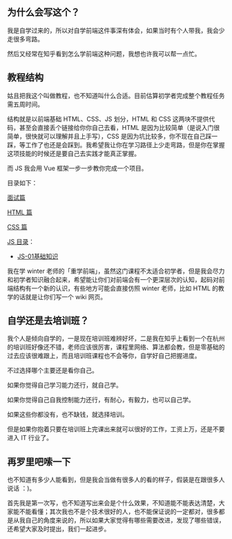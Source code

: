 ## 为什么会写这个？

我是自学过来的，所以对自学前端这件事深有体会，如果当时有个人带我，我会少走很多弯路。

然后又经常在知乎看到怎么学前端这种问题，我想也许我可以帮一点忙。

## 教程结构

姑且把我这个叫做教程，也不知道叫什么合适。目前估算初学者完成整个教程任务需五周时间。

结构就是以前端基础 HTML、CSS、JS 划分，HTML 和 CSS 这两块不提供代码，甚至会直接丢个链接给你你自己去看，HTML 是因为比较简单（是说入门很简单，很快就可以理解并且上手写），CSS 是因为坑比较多，你不现在自己踩一踩，等工作了也还是会踩到。我希望我让你在学习路径上少走弯路，但是你在掌握这项技能的时候还是要自己去实践才能真正掌握。

而 JS 我会用 Vue 框架一步一步教你完成一个项目。

目录如下：

[面试篇](https://github.com/Rooaw/beginning-frontend/blob/master/01.%20%E9%9D%A2%E8%AF%95/01-%E9%9D%A2%E8%AF%95.md)

[HTML 篇](https://github.com/Rooaw/beginning-frontend/blob/master/02.%20HTML/HTML.md)

[CSS 篇](https://github.com/Rooaw/beginning-frontend/blob/master/03.%20CSS/css.md)

[JS 目录](https://github.com/Rooaw/beginning-frontend/tree/master/04.%20JS)：

- [JS-01基础知识](https://github.com/Rooaw/beginning-frontend/blob/master/04.%20JS/01-JS%E5%9F%BA%E7%A1%80%E8%AF%AD%E6%B3%95.md)

我在学 winter 老师的「重学前端」，虽然这门课程不太适合初学者，但是我会尽力和初学者知识融合起来，希望能让你们对前端会有一个更深层次的认知，起码对前端结构有一个新的认识，有些地方可能会直接仿照 winter 老师，比如 HTML 的教学的话就是让你们写一个 wiki 网页。

## 自学还是去培训班？

我个人是倾向自学的，一是现在培训班难辨好坏，二是我在知乎上看到一个在杭州的培训班好像还不错，老师应该很厉害，课程里网络、算法都会教，但是零基础的过去应该很难跟上，而且培训班课程也不会等你，自学好自己把握进度。

不过选择哪个主要还是看你自己。

如果你觉得自己学习能力还行，就自己学。

如果你觉得自己自我控制能力还行，有耐心，有毅力，也可以自己学。

如果这些你都没有，也不缺钱，就选择培训。

但是如果你抱着只要在培训班上完课出来就可以很好的工作，工资上万，还是不要进入 IT 行业了。

## 再罗里吧嗦一下

也不知道有多少人能看到，但是我会当做有很多人的看的样子，假装是在跟很多人说话 ：)。

首先我是第一次写，也不知道写出来会是个什么效果，不知道能不能表达清楚，大家能不能看懂；其次我也不是个技术很好的人，也不能保证说的一定都对，很多都是从我自己的角度来说的，所以如果大家觉得有哪些需要改进，发现了哪些错误，还希望大家及时提出，我们一起进步。
